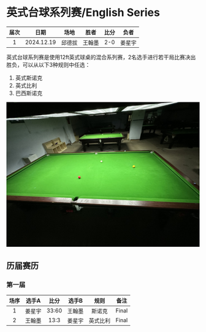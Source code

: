 # 英式台球系列赛/English Series

| 届次 | 日期        | 场地   | 胜者   | 比分 | 负者  |
| :--: | :--------: | :----: | :---: | :--: | :---: |
| 1    | 2024.12.19 | 邱德拔 | 王翰墨 | 2-0 | 姜星宇 |

英式台球系列赛是使用12ft英式球桌的混合系列赛，2名选手进行若干局比赛决出胜负，可以从以下3种规则中任选：

1. 英式斯诺克
2. 英式比利
3. 巴西斯诺克

![](./img/english_series.jpg)

## 历届赛历

### 第一届

| 场序 | 选手A  | 比分  | 选手B   | 规则       | 备注  |
| :--: | :---: | :---: | :----: | :--------: | :---: |
| 1    | 姜星宇 | 33:60 | 王翰墨 | 斯诺克     | Final |
| 2    | 王翰墨 | 13:3  | 姜星宇 | 英式比利   | Final |

